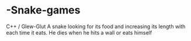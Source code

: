 # -Snake-games
C++ / Glew-Glut
A snake looking for its food and increasing its length with each time it eats. He dies when he hits a wall or eats himself
